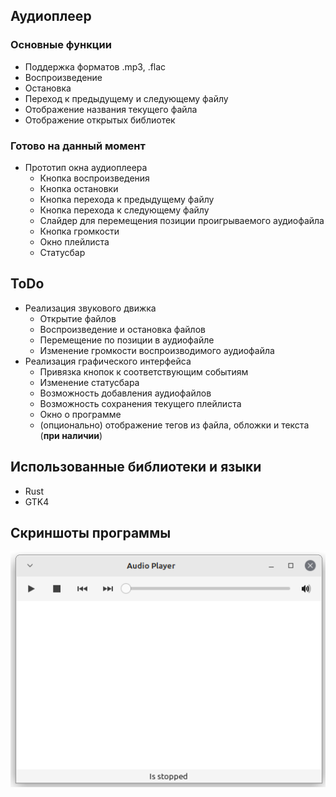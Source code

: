 ## Аудиоплеер

### Основные функции
* Поддержка форматов .mp3, .flac
* Воспроизведение
* Остановка
* Переход к предыдущему и следующему файлу
* Отображение названия текущего файла
* Отображение открытых библиотек

### Готово на данный момент
* Прототип окна аудиоплеера
  * Кнопка воспроизведения
  * Кнопка остановки
  * Кнопка перехода к предыдущему файлу
  * Кнопка перехода к следующему файлу
  * Слайдер для перемещения позиции проигрываемого аудиофайла
  * Кнопка громкости
  * Окно плейлиста
  * Статусбар
  
## ToDo
* Реализация звукового движка
  * Открытие файлов
  * Воспроизведение и остановка файлов
  * Перемещение по позиции в аудиофайле
  * Изменение громкости воспроизводимого аудиофайла
* Реализация графического интерфейса
  * Привязка кнопок к соответствующим событиям
  * Изменение статусбара
  * Возможность добавления аудиофайлов
  * Возможность сохранения текущего плейлиста
  * Окно о программе
  * (опционально) отображение тегов из файла, обложки и текста (__при наличии__)

## Использованные библиотеки и языки
* Rust
* GTK4

## Скриншоты программы
![v0.0.1](./screens/AudioPlayer_v.0.0.1.png)
